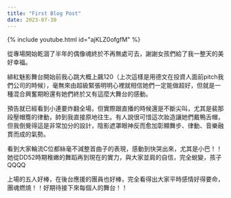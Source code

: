 ```yaml
---
title: "First Blog Post"
date: 2023-07-30
---
```


{% include youtube.html id="ajKLZ0ofgfM" %}

  
從專場開始乾涸了半年的偶像魂終於不再無處可去，謝謝女孩們給了我一整天的美好幸福。

緋紅魅影舞台開始前我心跳大概上飆120（上次這樣是用德文在投資人面前pitch我們公司的時候），毫無來由超級緊張明明心裡就相信她們一定能做超好，但就是一種混合興奮期盼還有她們終於又有這麼大舞台的感動。

預告就已經看到小連要炸翻全場，但實際跟直播的時候還是不斷尖叫，尤其是裴那段壓帽簷的律動，帥到我直接原地往生。有人說很可惜這次妝造讓她們戴鴨舌帽，但我倒覺得這是非常加分的設計，陰影遮罩眼神反而愈加彰顯舞步、律動、音樂融貫而成的氣勢。

看到大家輪流C位都絲毫不減整首曲子的表現，感動到快哭出來，尤其是小巴！！她從DD52時期稚嫩的舞蹈再到現在的實力，與大家並肩的自信，完全蛻變，孩子QQQQ

上場的五人好棒，在後台應援的團員也好棒，完全看得出大家平時感情好得要命，團魂燃燒！！好期待接下來每個人的舞台！！
